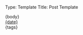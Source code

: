 Type: Template
Title: Post Template

<article class="post">
{body}
<aside class="post-info">
	<i class="fa-solid fa-clock"></i> <a href="{location}" class="gradient">{date}</a>
</aside>
<aside class="post-tags">
	{tags}
</aside>
</article>

<span class="divider"></span>